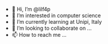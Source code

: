 - 👋 Hi, I’m @lilf4p
- 👀 I’m interested in computer science
- 🌱 I’m currently learning at Unipi, Italy
- 💞️ I’m looking to collaborate on ...
- 📫 How to reach me ...

<!---
lilf4p/lilf4p is a ✨ special ✨ repository because its `README.md` (this file) appears on your GitHub profile.
You can click the Preview link to take a look at your changes.
--->
